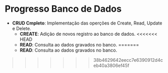 # Progresso Banco de Dados

- **CRUD Cmpleto**: Implementação das operções de Create, Read, Update e Delete.
  - **CREATE**: Adição de novos registro ao banco de dados.
<<<<<<< HEAD
  - **READ**: Consulta ao dados gravados no banco.
=======
  - **READ**: Consulta ao dados gravados no banco.
>>>>>>> 38b4629642eecc7e6390912d4ceb40a3806ef45f
